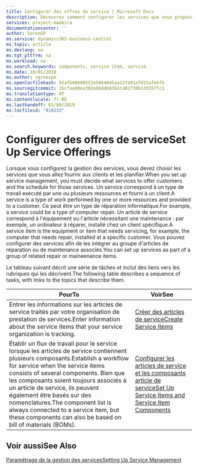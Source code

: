 ```yaml
---
title: Configurer des offres de service | Microsoft Docs
description: Découvrez comment configurer les services que vous proposez à vos clients.
services: project-madeira
documentationcenter: ''
author: SorenGP
ms.service: dynamics365-business-central
ms.topic: article
ms.devlang: na
ms.tgt_pltfrm: na
ms.workload: na
ms.search.keywords: components, service item, service
ms.date: 10/01/2018
ms.author: sgroespe
ms.openlocfilehash: 93afb98600552e58640d5aa12fa91efd15afebfb
ms.sourcegitcommit: 1bcfaa99ea302e6b84b8361ca02730b135557fc1
ms.translationtype: HT
ms.contentlocale: fr-BE
ms.lasthandoff: 03/08/2019
ms.locfileid: "818233"
---
```

# <a name="set-up-service-offerings"></a><span data-ttu-id="ee676-103">Configurer des offres de service</span><span class="sxs-lookup"><span data-stu-id="ee676-103">Set Up Service Offerings</span></span>
<span data-ttu-id="ee676-104">Lorsque vous configurez la gestion des services, vous devez choisir les services que vous allez fournir aux clients et les planifier.</span><span class="sxs-lookup"><span data-stu-id="ee676-104">When you set up service management, you must decide what services to offer customers and the schedule for those services.</span></span> <span data-ttu-id="ee676-105">Un service correspond à un type de travail exécuté par une ou plusieurs ressources et fourni à un client.</span><span class="sxs-lookup"><span data-stu-id="ee676-105">A service is a type of work performed by one or more resources and provided to a customer.</span></span> <span data-ttu-id="ee676-106">Ce peut être un type de réparation informatique.</span><span class="sxs-lookup"><span data-stu-id="ee676-106">For example, a service could be a type of computer repair.</span></span> <span data-ttu-id="ee676-107">Un article de service correspond à l'équipement ou l'article nécessitant une maintenance : par exemple, un ordinateur à réparer, installé chez un client spécifique.</span><span class="sxs-lookup"><span data-stu-id="ee676-107">A service item is the equipment or item that needs servicing, for example, the computer that needs repair, installed at a specific customer.</span></span> <span data-ttu-id="ee676-108">Vous pouvez configurer des services afin de les intégrer au groupe d'articles de réparation ou de maintenance associés.</span><span class="sxs-lookup"><span data-stu-id="ee676-108">You can set up services as part of a group of related repair or maineenance items.</span></span>  
  
<span data-ttu-id="ee676-109">Le tableau suivant décrit une série de tâches et inclut des liens vers les rubriques qui les décrivent.</span><span class="sxs-lookup"><span data-stu-id="ee676-109">The following table describes a sequence of tasks, with links to the topics that describe them.</span></span>  
  
|<span data-ttu-id="ee676-110">**Pour**</span><span class="sxs-lookup"><span data-stu-id="ee676-110">**To**</span></span>|<span data-ttu-id="ee676-111">**Voir**</span><span class="sxs-lookup"><span data-stu-id="ee676-111">**See**</span></span>|  
|------------|-------------|  
|<span data-ttu-id="ee676-112">Entrer les informations sur les articles de service traités par votre organisation de prestation de services.</span><span class="sxs-lookup"><span data-stu-id="ee676-112">Enter information about the service items that your service organization is tracking.</span></span>|[<span data-ttu-id="ee676-113">Créer des articles de service</span><span class="sxs-lookup"><span data-stu-id="ee676-113">Create Service Items</span></span>](service-how-to-create-service-items.md)|  
|<span data-ttu-id="ee676-114">Établir un flux de travail pour le service lorsque les articles de service contiennent plusieurs composants.</span><span class="sxs-lookup"><span data-stu-id="ee676-114">Establish a workflow for service when the service items consists of several components.</span></span> <span data-ttu-id="ee676-115">Bien que les composants soient toujours associés à un article de service, ils peuvent également être basés sur des nomenclatures.</span><span class="sxs-lookup"><span data-stu-id="ee676-115">The component list is always connected to a service item, but these components can also be based on bill of materials (BOMs).</span></span>|[<span data-ttu-id="ee676-116">Configurer les articles de service et les composants article de service</span><span class="sxs-lookup"><span data-stu-id="ee676-116">Set Up Service Items and Service Item Components</span></span>](service-how-setup-service-items.md)|  
  
## <a name="see-also"></a><span data-ttu-id="ee676-117">Voir aussi</span><span class="sxs-lookup"><span data-stu-id="ee676-117">See Also</span></span>  
[<span data-ttu-id="ee676-118">Paramétrage de la gestion des services</span><span class="sxs-lookup"><span data-stu-id="ee676-118">Setting Up Service Management</span></span>](service-setup-service.md)   